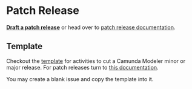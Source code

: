 # Patch Release

__[Draft a patch release](https://github.com/camunda/camunda-modeler/issues/new?body=%3C%21--%20apply%20template%20from%20https%3A%2F%2Fgithub.com%2Fcamunda%2Fcamunda-modeler%2Fblob%2Fmaster%2Fdocs%2F.project%2FPATCH_RELEASE_TEMPLATE.md%20--%3E&title=Release+Camunda+Modeler+vX.X.X&labels=release)__ or head over to [patch release documentation](./PATCH_RELEASE.md).

## Template

Checkout the [template](./PATCH_RELEASE_TEMPLATE.md) for activities to cut a Camunda Modeler minor or major release. For patch releases turn to [this documentation](./PATCH_RELEASE.md).

You may create a blank issue and copy the template into it.
